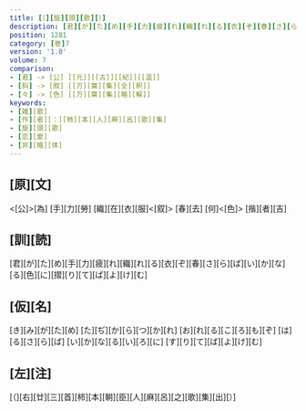 ```yaml
---
title: [（][旋][頭][歌][）]
description: [君][が][た][め][手][力][疲][れ][織][れ][る][衣][ぞ][春][さ][ら][ば][い][か][な][る][色][に][摺][り][て][ば][よ][け][む]
position: 1281
category: [巻]7
version: '1.0'
volume: 7
comparison:
- [君] -> [公] [[元]][[古]][[紀]][[温]]
- [斜] -> [叙] [[万][葉][集][全][釈]]
- [々] -> [色] [[万][葉][集][略][解]]
keywords:
- [雑][歌]
- [作][者][：][柿][本][人][麻][呂][歌][集]
- [旋][頭][歌]
- [恋][愛]
- [非][略][体]
---
```


## [原][文]

<[公]>[為] [手][力][勞] [織][在][衣][服]<[叙]> [春][去] [何]<[色]> [揩][者][吉]

## [訓][読]

[君][が][た][め][手][力][疲][れ][織][れ][る][衣][ぞ][春][さ][ら][ば][い][か][な][る][色][に][摺][り][て][ば][よ][け][む]

## [仮][名]

[き][み][が][た][め] [た][ぢ][か][ら][つ][か][れ] [お][れ][る][こ][ろ][も][ぞ] [は][る][さ][ら][ば] [い][か][な][る][い][ろ][に] [す][り][て][ば][よ][け][む]

## [左][注]

[（][右][廿][三][首][柿][本][朝][臣][人][麻][呂][之][歌][集][出][）]
